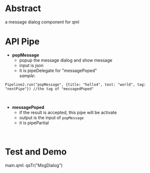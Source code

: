 # Abstract
a message dialog component for qml  

# API Pipe
* **popMessage**  
    - popup the message dialog and show message  
    - input is json  
    - it is pipeDelegate for "messagePoped"  
_sample_:  
```
Pipeline2.run("popMessage", {title: "hello4", text: "world", tag: "nextPipe"}) //the tag of "messagedPoped"
```  
</br>

* **messagePoped**  
    - if the result is accepted, this pipe will be activate  
    - output is the input of `popMessage`  
    - it is pipePartial  
</br>

# Test and Demo
main.qml: qsTr("MsgDialog")  
</br>